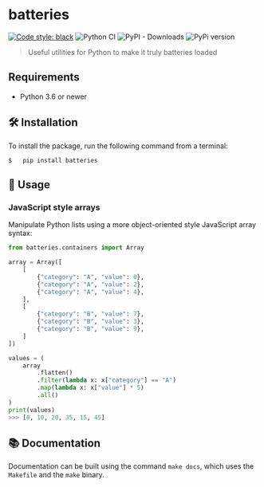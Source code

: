 # batteries
[![Code style: black](https://img.shields.io/badge/code%20style-black-000000.svg)](https://github.com/psf/black)
![Python CI](https://github.com/ismailuddin/batteries/actions/workflows/ci.yml/badge.svg)
![PyPI - Downloads](https://img.shields.io/pypi/dm/batteries)
![PyPi version](https://img.shields.io/pypi/v/batteries)
> Useful utilities for Python to make it truly batteries loaded

## Requirements
- Python 3.6 or newer

## 🛠 Installation
To install the package, run the following command from a terminal:

```shell
$   pip install batteries
```


## 🚀 Usage
### JavaScript style arrays
Manipulate Python lists using a more object-oriented style JavaScript array syntax:

```python
from batteries.containers import Array

array = Array([
    [
        {"category": "A", "value": 0},
        {"category": "A", "value": 2},
        {"category": "A", "value": 4},
    ],
    [
        {"category": "B", "value": 7},
        {"category": "B", "value": 3},
        {"category": "B", "value": 9},
    ]
])

values = (
    array
        .flatten()
        .filter(lambda x: x["category"] == "A")
        .map(lambda x: x["value"] * 5)
        .all()
)
print(values)
>>> [0, 10, 20, 35, 15, 45]
```

## 📚 Documentation
Documentation can be built using the command `make docs`, which uses the `Makefile` and the `make` binary.
